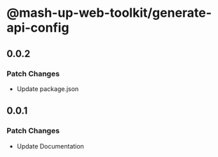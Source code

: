 # @mash-up-web-toolkit/generate-api-config

## 0.0.2

### Patch Changes

- Update package.json

## 0.0.1

### Patch Changes

- Update Documentation
